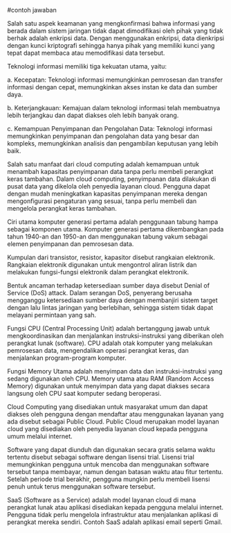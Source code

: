 #contoh jawaban

Salah satu aspek keamanan yang mengkonfirmasi bahwa informasi yang berada dalam sistem jaringan tidak dapat dimodifikasi oleh pihak yang tidak berhak adalah enkripsi data. Dengan menggunakan enkripsi, data dienkripsi dengan kunci kriptografi sehingga hanya pihak yang memiliki kunci yang tepat dapat membaca atau memodifikasi data tersebut.

Teknologi informasi memiliki tiga kekuatan utama, yaitu:

a. Kecepatan: Teknologi informasi memungkinkan pemrosesan dan transfer informasi dengan cepat, memungkinkan akses instan ke data dan sumber daya.

b. Keterjangkauan: Kemajuan dalam teknologi informasi telah membuatnya lebih terjangkau dan dapat diakses oleh lebih banyak orang.

c. Kemampuan Penyimpanan dan Pengolahan Data: Teknologi informasi memungkinkan penyimpanan dan pengolahan data yang besar dan kompleks, memungkinkan analisis dan pengambilan keputusan yang lebih baik.

Salah satu manfaat dari cloud computing adalah kemampuan untuk menambah kapasitas penyimpanan data tanpa perlu membeli perangkat keras tambahan. Dalam cloud computing, penyimpanan data dilakukan di pusat data yang dikelola oleh penyedia layanan cloud. Pengguna dapat dengan mudah meningkatkan kapasitas penyimpanan mereka dengan mengonfigurasi pengaturan yang sesuai, tanpa perlu membeli dan mengelola perangkat keras tambahan.

Ciri utama komputer generasi pertama adalah penggunaan tabung hampa sebagai komponen utama. Komputer generasi pertama dikembangkan pada tahun 1940-an dan 1950-an dan menggunakan tabung vakum sebagai elemen penyimpanan dan pemrosesan data.

Kumpulan dari transistor, resistor, kapasitor disebut rangkaian elektronik. Rangkaian elektronik digunakan untuk mengontrol aliran listrik dan melakukan fungsi-fungsi elektronik dalam perangkat elektronik.

Bentuk ancaman terhadap ketersediaan sumber daya disebut Denial of Service (DoS) attack. Dalam serangan DoS, penyerang berusaha mengganggu ketersediaan sumber daya dengan membanjiri sistem target dengan lalu lintas jaringan yang berlebihan, sehingga sistem tidak dapat melayani permintaan yang sah.

Fungsi CPU (Central Processing Unit) adalah bertanggung jawab untuk mengkoordinasikan dan menjalankan instruksi-instruksi yang diberikan oleh perangkat lunak (software). CPU adalah otak komputer yang melakukan pemrosesan data, mengendalikan operasi perangkat keras, dan menjalankan program-program komputer.

Fungsi Memory Utama adalah menyimpan data dan instruksi-instruksi yang sedang digunakan oleh CPU. Memory utama atau RAM (Random Access Memory) digunakan untuk menyimpan data yang dapat diakses secara langsung oleh CPU saat komputer sedang beroperasi.

Cloud Computing yang disediakan untuk masyarakat umum dan dapat diakses oleh pengguna dengan mendaftar atau menggunakan layanan yang ada disebut sebagai Public Cloud. Public Cloud merupakan model layanan cloud yang disediakan oleh penyedia layanan cloud kepada pengguna umum melalui internet.

Software yang dapat diunduh dan digunakan secara gratis selama waktu tertentu disebut sebagai software dengan lisensi trial. Lisensi trial memungkinkan pengguna untuk mencoba dan menggunakan software tersebut tanpa membayar, namun dengan batasan waktu atau fitur tertentu. Setelah periode trial berakhir, pengguna mungkin perlu membeli lisensi penuh untuk terus menggunakan software tersebut.

SaaS (Software as a Service) adalah model layanan cloud di mana perangkat lunak atau aplikasi disediakan kepada pengguna melalui internet. Pengguna tidak perlu mengelola infrastruktur atau menjalankan aplikasi di perangkat mereka sendiri. Contoh SaaS adalah aplikasi email seperti Gmail.
